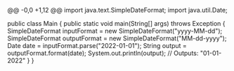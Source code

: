 @@ -0,0 +1,12 @@
import java.text.SimpleDateFormat;
import java.util.Date;

public class Main {
  public static void main(String[] args) throws Exception {
    SimpleDateFormat inputFormat = new SimpleDateFormat("yyyy-MM-dd");
    SimpleDateFormat outputFormat = new SimpleDateFormat("MM-dd-yyyy");
    Date date = inputFormat.parse("2022-01-01");
    String output = outputFormat.format(date);
    System.out.println(output);  // Outputs: "01-01-2022"
  }
}


